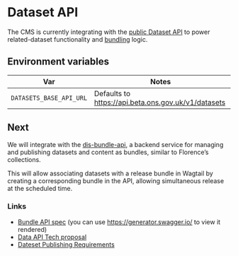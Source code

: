 # Dataset API

The CMS is currently integrating with the [public Dataset API](https://developer.ons.gov.uk/dataset/) to power related-dataset functionality and [bundling](../custom-features/bundles.md)
logic.

## Environment variables

| Var                | Notes                                               |
| ------------------ |-----------------------------------------------------|
| `DATASETS_BASE_API_URL` | Defaults to https://api.beta.ons.gov.uk/v1/datasets |

## Next

We will integrate with the [dis-bundle-api](https://github.com/ONSdigital/dis-bundle-api/), a backend service for
managing and publishing datasets and content as bundles, similar to Florence’s collections.

This will allow associating datasets with a release bundle in Wagtail by creating a corresponding bundle in the API, allowing
simultaneous release at the scheduled time.

### Links

- [Bundle API spec](https://github.com/ONSdigital/dis-bundle-api/blob/develop/swagger.yaml) (you can use https://generator.swagger.io/ to view it rendered)
- [Data API Tech proposal](https://officefornationalstatistics.atlassian.net/wiki/spaces/DIS/pages/60786954/Bundles+Data+API+-+Technical+Executive+Proposal)
- [Dateset Publishing Requirements](https://officefornationalstatistics.atlassian.net/wiki/spaces/DIGPUB/pages/52396856/Dataset+Publishing+Requirements)
